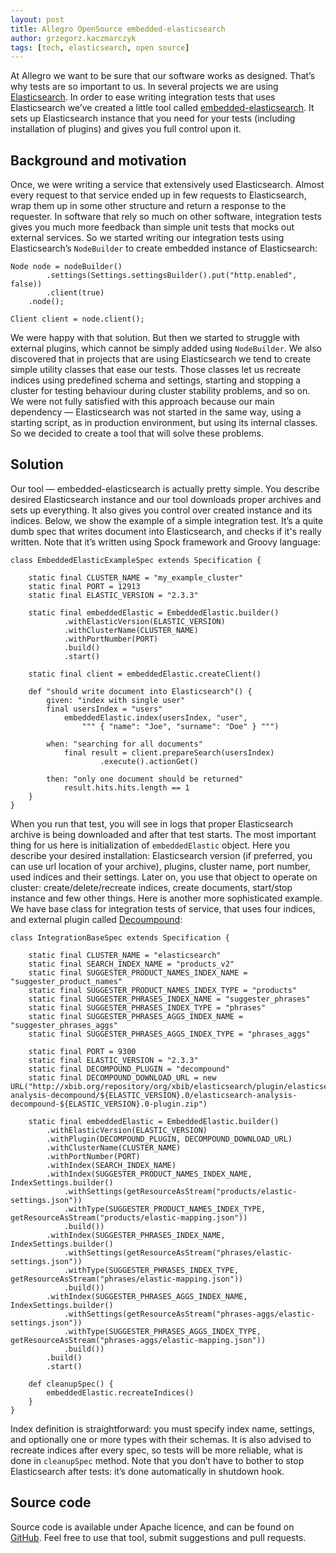 ```yaml
---
layout: post
title: Allegro OpenSource embedded-elasticsearch
author: grzegorz.kaczmarczyk
tags: [tech, elasticsearch, open source]
---
```


At Allegro we want to be sure that our software works as designed. That’s why tests are so important to us. 
In several projects we are using [Elasticsearch](https://www.elastic.co/products/elasticsearch). In order to 
ease writing integration tests that uses Elasticsearch we’ve created a little tool called 
[embedded-elasticsearch](https://github.com/allegro/embedded-elasticsearch). It sets up Elasticsearch 
instance that you need for your tests (including installation of plugins) and gives you full control upon it. 

## Background and motivation

Once, we were writing a service that extensively used Elasticsearch. Almost every request to that service 
ended up in few requests to Elasticsearch, wrap them up in some other structure and return a 
response to the requester. In software that rely so much on other software, integration tests gives you much 
more feedback than simple unit tests that mocks out external services. So we started writing our 
integration tests using Elasticsearch’s `NodeBuilder` to create embedded instance of Elasticsearch:

```
Node node = nodeBuilder()
        .settings(Settings.settingsBuilder().put("http.enabled", false))
        .client(true)
    .node();

Client client = node.client();
```

We were happy with that solution. But then we started to struggle with external plugins, which cannot be 
simply added using `NodeBuilder`. We also discovered that in projects that are using Elasticsearch we tend 
to create simple utility classes that ease our tests. Those classes let us recreate indices using predefined 
schema and settings, starting and stopping a cluster for testing behaviour during cluster stability problems, 
and so on. We were not fully satisfied with this approach because our main dependency — Elasticsearch was 
not started in the same way, using a starting script, as in production environment, but using its internal 
classes. So we decided to create a tool that will solve these problems. 

## Solution

Our tool — embedded-elasticsearch is actually pretty simple. You describe desired Elasticsearch instance and 
our tool downloads proper archives and sets up everything. It also gives you control over created instance and 
its indices. Below, we show the example of a simple integration test. It’s a quite 
dumb spec that writes document into Elasticsearch, and checks if it's really written. Note that it’s written 
using Spock framework and Groovy language:

```
class EmbeddedElasticExampleSpec extends Specification {

    static final CLUSTER_NAME = "my_example_cluster"
    static final PORT = 12913
    static final ELASTIC_VERSION = "2.3.3"

    static final embeddedElastic = EmbeddedElastic.builder()
            .withElasticVersion(ELASTIC_VERSION)
            .withClusterName(CLUSTER_NAME)
            .withPortNumber(PORT)
            .build()
            .start()
    
    static final client = embeddedElastic.createClient()

    def "should write document into Elasticsearch"() {
        given: "index with single user"
        final usersIndex = "users"
            embeddedElastic.index(usersIndex, "user", 
                """ { "name": "Joe", "surname": "Doe" } """)
        
        when: "searching for all documents"
            final result = client.prepareSearch(usersIndex)
                    .execute().actionGet()
        
        then: "only one document should be returned"
            result.hits.hits.length == 1
    }
}
```

When you run that test, you will see in logs that proper Elasticsearch archive is being downloaded and after 
that test starts. The most important thing for us here is initialization of `embeddedElastic` object. Here you 
describe your desired installation: Elasticsearch version (if preferred, you can use url location of your 
archive), plugins, cluster name, port number, used indices and their settings. Later on, you use that object 
to operate on cluster: create/delete/recreate indices, create documents, start/stop instance and few other 
things. Here is another more sophisticated example. We have base class for integration tests of service, 
that uses four indices, and external plugin called [Decoumpound](https://github.com/jprante/elasticsearch-analysis-decompound):


```
class IntegrationBaseSpec extends Specification {

    static final CLUSTER_NAME = "elasticsearch"
    static final SEARCH_INDEX_NAME = "products_v2"
    static final SUGGESTER_PRODUCT_NAMES_INDEX_NAME = "suggester_product_names"
    static final SUGGESTER_PRODUCT_NAMES_INDEX_TYPE = "products"
    static final SUGGESTER_PHRASES_INDEX_NAME = "suggester_phrases"
    static final SUGGESTER_PHRASES_INDEX_TYPE = "phrases"
    static final SUGGESTER_PHRASES_AGGS_INDEX_NAME = "suggester_phrases_aggs"
    static final SUGGESTER_PHRASES_AGGS_INDEX_TYPE = "phrases_aggs"

    static final PORT = 9300
    static final ELASTIC_VERSION = "2.3.3"
    static final DECOMPOUND_PLUGIN = "decompound"
    static final DECOMPOUND_DOWNLOAD_URL = new URL("http://xbib.org/repository/org/xbib/elasticsearch/plugin/elasticsearch-analysis-decompound/${ELASTIC_VERSION}.0/elasticsearch-analysis-decompound-${ELASTIC_VERSION}.0-plugin.zip")

    static final embeddedElastic = EmbeddedElastic.builder()
        .withElasticVersion(ELASTIC_VERSION)
        .withPlugin(DECOMPOUND_PLUGIN, DECOMPOUND_DOWNLOAD_URL)
        .withClusterName(CLUSTER_NAME)
        .withPortNumber(PORT)
        .withIndex(SEARCH_INDEX_NAME)
        .withIndex(SUGGESTER_PRODUCT_NAMES_INDEX_NAME, IndexSettings.builder()
            .withSettings(getResourceAsStream("products/elastic-settings.json"))
            .withType(SUGGESTER_PRODUCT_NAMES_INDEX_TYPE, getResourceAsStream("products/elastic-mapping.json"))
            .build())
        .withIndex(SUGGESTER_PHRASES_INDEX_NAME, IndexSettings.builder()
            .withSettings(getResourceAsStream("phrases/elastic-settings.json"))
            .withType(SUGGESTER_PHRASES_INDEX_TYPE, getResourceAsStream("phrases/elastic-mapping.json"))
            .build())
        .withIndex(SUGGESTER_PHRASES_AGGS_INDEX_NAME, IndexSettings.builder()
            .withSettings(getResourceAsStream("phrases-aggs/elastic-settings.json"))
            .withType(SUGGESTER_PHRASES_AGGS_INDEX_TYPE, getResourceAsStream("phrases-aggs/elastic-mapping.json"))
            .build())
        .build()
        .start()

    def cleanupSpec() {
        embeddedElastic.recreateIndices()
    }
}
```

Index definition is straightforward: you must specify index name, settings, and optionally one or more types 
with their schemas. It is also advised to recreate indices after every spec, so tests will be more reliable, 
what is done in `cleanupSpec` method. Note that you don’t have to bother to stop Elasticsearch after tests: 
it’s done automatically in shutdown hook.

## Source code
Source code is available under Apache licence, and can be found on 
[GitHub](https://github.com/allegro/embedded-elasticsearch). Feel free to use that tool, submit suggestions 
and pull requests.

